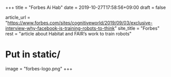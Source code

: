 +++
title = "Forbes Ai Hab"
date = 2019-10-27T17:58:56+09:00
draft = false

article_url = "https://www.forbes.com/sites/cognitiveworld/2019/09/03/exclusive-interview-why-facebook-is-training-robots-to-think"
site_title = "Forbes"
rest = "article about Habitat and FAIR’s work to train robots"

# Put in static/
image = "forbes-logo.png"
+++
